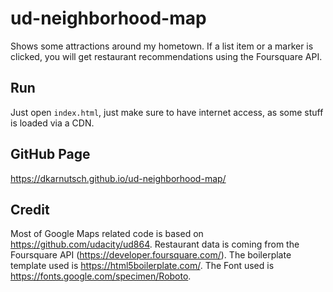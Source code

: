 # ud-neighborhood-map
Shows some attractions around my hometown. If a list item or a marker is clicked, you will get restaurant recommendations using the Foursquare API.

## Run
Just open `index.html`, just make sure to have internet access, as some stuff is loaded via a CDN.

## GitHub Page
https://dkarnutsch.github.io/ud-neighborhood-map/

## Credit
Most of Google Maps related code is based on https://github.com/udacity/ud864.
Restaurant data is coming from the Foursquare API (https://developer.foursquare.com/).
The boilerplate template used is https://html5boilerplate.com/.
The Font used is https://fonts.google.com/specimen/Roboto.